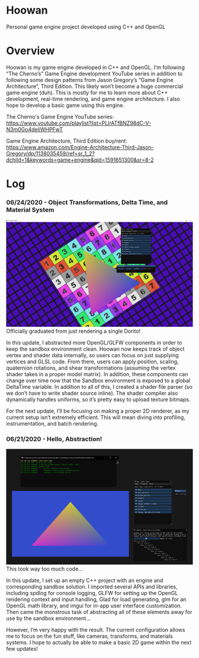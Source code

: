 # Hoowan
Personal game engine project developed using C++ and OpenGL

# Overview
Hoowan is my game engine developed in C++ and OpenGL. I’m following “The Cherno’s” Game Engine development YouTube series in addition to following some design patterns from Jason Gregory’s “Game Engine Architecture”, Third Edition. This likely won’t become a huge commercial game engine (duh). This is mostly for me to learn more about C++ development, real-time rendering, and game engine architecture. I also hope to develop a basic game using this engine.

The Cherno's Game Engine YouTube series: https://www.youtube.com/playlist?list=PLlrATfBNZ98dC-V-N3m0Go4deliWHPFwT

Game Engine Architecture, Third Edition buy/rent: https://www.amazon.com/Engine-Architecture-Third-Jason-Gregory/dp/1138035459/ref=sr_1_2?dchild=1&keywords=game+engine&qid=1591651300&sr=8-2

# Log
### 06/24/2020 - Object Transformations, Delta Time, and Material System
![2](RMImages/2.PNG)
Officially graduated from just rendering a single Dorito!

In this update, I abstracted more OpenGL/GLFW components in order to keep the sandbox environment clean. Hoowan now keeps track of object vertex and shader data internally, so users can focus on just supplying vertices and GLSL code. From there, users can apply position, scaling, quaternion rotations, and shear transformations (assuming the vertex shader takes in a proper model matrix). In addition, these components can change over time now that the Sandbox environment is exposed to a global DeltaTime variable. In addition to all of this, I created a shader file parser (so we don’t have to write shader source inline). The shader compiler also dynamically handles uniforms, so it’s pretty easy to upload texture bitmaps.

For the next update, I’ll be focusing on making a proper 2D renderer, as my current setup isn’t extremely efficient. This will mean diving into profiling, instrumentation, and batch rendering.

### 06/21/2020 - Hello, Abstraction!
![1](RMImages/1.PNG)
This took way too much code…

In this update, I set up an empty C++ project with an engine and corresponding sandbox solution. I imported several APIs and libraries, including spdlog for console logging, GLFW for setting up the OpenGL rendering context and input handling, Glad for load generating, glm for an OpenGL math library, and imgui for in-app user interface customization. Then came the monstrous task of abstracting all of these elements away for use by the sandbox environment…

However, I’m very happy with the result. The current configuration allows me to focus on the fun stuff, like cameras, transforms, and materials systems. I hope to actually be able to make a basic 2D game within the next few updates!
